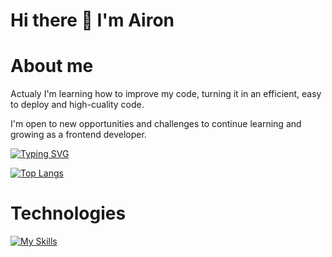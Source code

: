 # Hi there 👋 I'm Airon

# About me

Actualy I'm learning how to improve my code, turning it in an efficient, easy to deploy and high-cuality code.

I'm open to new opportunities and challenges to continue learning and growing as a frontend developer.

<!-- [![Anurag's GitHub stats](https://github-readme-stats.vercel.app/api?username=AironRuda)](https://github.com/anuraghazra/github-readme-stats) -->
<!-- ![Anurag's GitHub stats](https://github-readme-stats.vercel.app/api?username=AironRuda&show_icons=true&theme=transparent) -->
<!-- [![Top Langs](https://github-readme-stats.vercel.app/api/top-langs/?username=AironRuda)](https://github.com/anuraghazra/github-readme-stats) -->

<a href="https://git.io/typing-svg"><img src="https://readme-typing-svg.demolab.com?font=Roboto&weight=700&pause=1000&width=435&lines=My+Github+stats+%F0%9F%98%81" alt="Typing SVG" /></a>

[![Top Langs](https://github-readme-stats.vercel.app/api/top-langs/?username=AironRuda&layout=compact&theme=darck)](https://github.com/anuraghazra/github-readme-stats)

# Technologies

[![My Skills](https://skillicons.dev/icons?i=react,vue,ts,js,redux,vite,firebase,git,github,tailwind,sass,bootstrap,css,html)](https://skillicons.dev)

<!--
**AironRuda/AironRuda** is a ✨ _special_ ✨ repository because its `README.md` (this file) appears on your GitHub profile.

Here are some ideas to get you started:

- 🔭 I’m currently working on ...
- 🌱 I’m currently learning ...
- 👯 I’m looking to collaborate on ...
- 🤔 I’m looking for help with ...
- 💬 Ask me about ...
- 📫 How to reach me: ...
- 😄 Pronouns: ...
- ⚡ Fun fact: ...
-->

